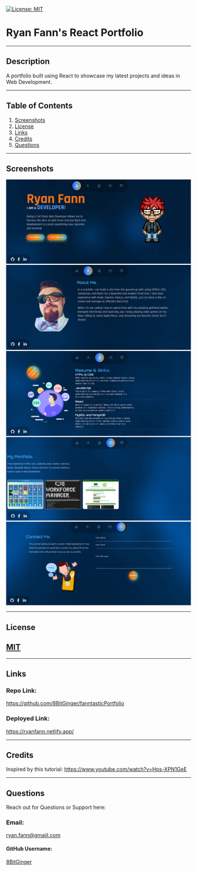 <a id="badges"></a>
[![License: MIT](https://img.shields.io/badge/License-MIT-yellow.svg)](https://opensource.org/licenses/MIT)

# Ryan Fann's React Portfolio

---

## Description

A portfolio built using React to showcase my latest projects and ideas in Web Development.

---

## Table of Contents

1. [Screenshots](#screenshot)
2. [License](#license)
3. [Links](#links)
4. [Credits](#credits)
5. [Questions](#support)

---

<a id="screenshot"></a>

## Screenshots

![screenshot](./src/assets/screenshot-fanntasticportfolio.png)
![screenshot](./src/assets/screenshot-fanntasticportfolio3.png)
![screenshot](./src/assets/screenshot-fanntasticportfolio2.png)
![screenshot](./src/assets/screenshot-fanntasticportfolio4.png)
![screenshot](./src/assets/screenshot-fanntasticportfolio5.png)

---

<a id="license"></a>

## License

## [MIT](url)

---

<a id="links"></a>

## Links

### Repo Link:

https://github.com/8BitGinger/fanntasticPortfolio

### Deployed Link:

https://ryanfann.netlify.app/

<a id="support"></a>

---

<a id="credits"></a>

## Credits

Inspired by this tutorial: https://www.youtube.com/watch?v=Hps-XPN1GeE

---

## Questions

Reach out for Questions or Support here:

### Email:

ryan.fann@gmaiil.com

#### GitHub Username:

[8BitGinger](https://github.com/8BitGinger)
